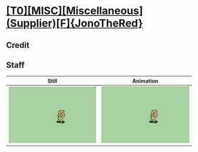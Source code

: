 # [\[T0\]\[MISC\]\[Miscellaneous\]\(Supplier\)\[F\]{JonoTheRed}](../)

## Credit


	
## Staff

| Still | Animation |
| :---: | :-------: |
| ![Staff still](./Staff_000.png) | ![Staff animation](./Staff.gif) |
